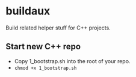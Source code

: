 # buildaux
Build related helper stuff for C++ projects.

## Start new C++ repo

- Copy 1_bootstrap.sh into the root of your repo.
- `chmod +x 1_bootstrap.sh`

